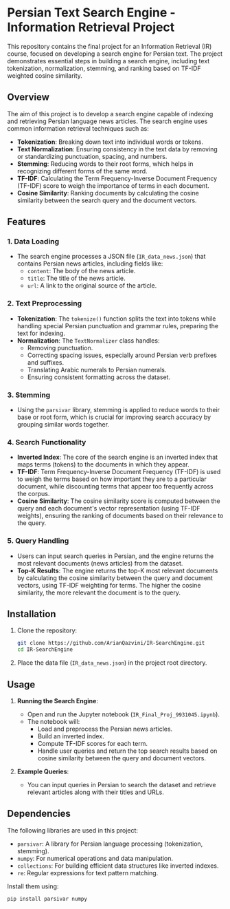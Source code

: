 # Persian Text Search Engine - Information Retrieval Project

This repository contains the final project for an Information Retrieval (IR) course, focused on developing a search engine for Persian text. The project demonstrates essential steps in building a search engine, including text tokenization, normalization, stemming, and ranking based on TF-IDF weighted cosine similarity.

## Overview

The aim of this project is to develop a search engine capable of indexing and retrieving Persian language news articles. The search engine uses common information retrieval techniques such as:

- **Tokenization**: Breaking down text into individual words or tokens.
- **Text Normalization**: Ensuring consistency in the text data by removing or standardizing punctuation, spacing, and numbers.
- **Stemming**: Reducing words to their root forms, which helps in recognizing different forms of the same word.
- **TF-IDF**: Calculating the Term Frequency-Inverse Document Frequency (TF-IDF) score to weigh the importance of terms in each document.
- **Cosine Similarity**: Ranking documents by calculating the cosine similarity between the search query and the document vectors.

## Features

### 1. **Data Loading**
   - The search engine processes a JSON file (`IR_data_news.json`) that contains Persian news articles, including fields like:
     - `content`: The body of the news article.
     - `title`: The title of the news article.
     - `url`: A link to the original source of the article.

### 2. **Text Preprocessing**
   - **Tokenization**: The `tokenize()` function splits the text into tokens while handling special Persian punctuation and grammar rules, preparing the text for indexing.
   - **Normalization**: The `TextNormalizer` class handles:
     - Removing punctuation.
     - Correcting spacing issues, especially around Persian verb prefixes and suffixes.
     - Translating Arabic numerals to Persian numerals.
     - Ensuring consistent formatting across the dataset.

### 3. **Stemming**
   - Using the `parsivar` library, stemming is applied to reduce words to their base or root form, which is crucial for improving search accuracy by grouping similar words together.

### 4. **Search Functionality**
   - **Inverted Index**: The core of the search engine is an inverted index that maps terms (tokens) to the documents in which they appear.
   - **TF-IDF**: Term Frequency-Inverse Document Frequency (TF-IDF) is used to weigh the terms based on how important they are to a particular document, while discounting terms that appear too frequently across the corpus.
   - **Cosine Similarity**: The cosine similarity score is computed between the query and each document's vector representation (using TF-IDF weights), ensuring the ranking of documents based on their relevance to the query.

### 5. **Query Handling**
   - Users can input search queries in Persian, and the engine returns the most relevant documents (news articles) from the dataset.
   - **Top-K Results**: The engine returns the top-K most relevant documents by calculating the cosine similarity between the query and document vectors, using TF-IDF weighting for terms. The higher the cosine similarity, the more relevant the document is to the query.

## Installation

1. Clone the repository:
    ```bash
    git clone https://github.com/ArianQazvini/IR-SearchEngine.git
    cd IR-SearchEngine
    ```
2. Place the data file (`IR_data_news.json`) in the project root directory.

## Usage

1. **Running the Search Engine**:
    - Open and run the Jupyter notebook (`IR_Final_Proj_9931045.ipynb`).
    - The notebook will:
        - Load and preprocess the Persian news articles.
        - Build an inverted index.
        - Compute TF-IDF scores for each term.
        - Handle user queries and return the top search results based on cosine similarity between the query and document vectors.

2. **Example Queries**:
    - You can input queries in Persian to search the dataset and retrieve relevant articles along with their titles and URLs.

## Dependencies

The following libraries are used in this project:
- `parsivar`: A library for Persian language processing (tokenization, stemming).
- `numpy`: For numerical operations and data manipulation.
- `collections`: For building efficient data structures like inverted indexes.
- `re`: Regular expressions for text pattern matching.

Install them using:
```bash
pip install parsivar numpy

